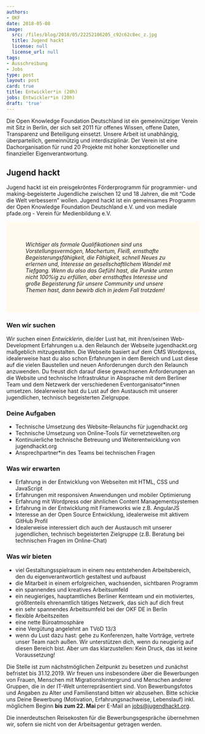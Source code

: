 ```yaml
---
authors:
- OKF
date: 2018-05-08
image:
  src: /files/blog/2018/05/22252106205_c92c62c8ec_z.jpg
  title: Jugend hackt
  license: null
  license_url: null
tags:
- Ausschreibung
- Jobs
type: post
layout: post
card: true
title: Entwickler*in (20h)
jobs: Entwickler*in (20h)
draft: 'true'
---
```


Die Open Knowledge Foundation Deutschland ist ein gemeinnütziger Verein mit Sitz in Berlin, der sich seit 2011 für offenes Wissen, offene Daten, Transparenz und Beteiligung einsetzt. Unsere Arbeit ist unabhängig, überparteilich, gemeinnützig und interdisziplinär. Der Verein ist eine Dachorganisation für rund 20 Projekte mit hoher konzeptioneller und finanzieller Eigenverantwortung. 

## Jugend hackt
Jugend hackt ist ein preisgekröntes Förderprogramm für programmier- und making-begeisterte Jugendliche zwischen 12 und 18 Jahren, die mit “Code die Welt verbessern” wollen. Jugend hackt ist ein gemeinsames Programm der Open Knowledge Foundation Deutschland e.V. und von mediale pfade.org - Verein für Medienbildung e.V.

<p style="background-color: #fffaed; padding: 50px;">
   <i>Wichtiger als formale Qualifikationen sind uns Vorstellungsvermögen, Machertum, Fleiß, ernsthafte Begeisterungsfähigkeit, die Fähigkeit, schnell Neues zu erlernen und, Interesse an gesellschaftlichem Wandel mit Tiefgang. Wenn du also das Gefühl hast, die Punkte unten nicht 100%ig zu erfüllen, aber ernsthaftes Interesse und große Begeisterung für unsere Community und unsere Themen hast, dann bewirb dich in jedem Fall trotzdem!</i>
</p>

### Wen wir suchen
Wir suchen eine*n Entwickler*in, die/der Lust hat, mit ihren/seinen Web-Development Erfahrungen u.a. den Relaunch der Webseite jugendhackt.org maßgeblich mitzugestalten. Die Webseite basiert auf dem CMS Wordpress, idealerweise hast du also schon Erfahrungen in dem Bereich und Lust diese auf die vielen Baustellen und neuen Anforderungen durch den Relaunch anzuwenden. Du freust dich darauf diese gewachsenen Anforderungen an die Website und technische Infrastruktur in Absprache mit dem Berliner Team und dem Netzwerk der verschiedenen Eventorganisator*innen umsetzen. Idealerweise hast du Lust auf den Austausch mit unserer jugendlichen, technisch begeisterten Zielgruppe.

### Deine Aufgaben
* Technische Umsetzung des Website-Relaunchs für jugendhackt.org
* Technische Umsetzung von Online-Tools für vernetztewelten.org
* Kontinuierliche technische Betreuung und Weiterentwicklung von jugendhackt.org
* Ansprechpartner*in des Teams bei technischen Fragen

### Was wir erwarten
* Erfahrung in der Entwicklung von Webseiten mit HTML, CSS und JavaScript
* Erfahrungen mit responsiven Anwendungen und mobiler Optimierung
* Erfahrung mit Wordpress oder ähnlichen Content Managementsystemen
* Erfahrung in der Entwicklung mit Frameworks wie z.B. AngularJS
* Interesse an der Open Source Entwicklung, idealerweise mit aktivem GitHub Profil
* Idealerweise interessiert dich auch der Austausch mit unserer jugendlichen, technisch begeisterten Zielgruppe (z.B. Beratung bei technischen Fragen im Online-Chat)

### Was wir bieten
* viel Gestaltungsspielraum in einem neu entstehenden Arbeitsbereich, den du eigenverantwortlich gestaltest und aufbaust
* die Mitarbeit in einem erfolgreichen, wachsenden, sichtbaren Programm
* ein spannendes und kreatives Arbeitsumfeld
* ein neugieriges, hauptamtliches Berliner Kernteam und ein motiviertes, größtenteils ehrenamtlich tätiges Netzwerk, das sich auf dich freut
* ein sehr spannendes Arbeitsumfeld bei der OKF DE in Berlin
* flexible Arbeitszeiten
* eine nette Büroatmosphäre
* eine Vergütung angelehnt an TVöD 13/3
* wenn du Lust dazu hast: gehe zu Konferenzen, halte Vorträge, vertrete unser Team nach außen. Wir unterstützen dich, wenn du neugierig auf diesen Bereich bist. Aber um das klarzustellen: Kein Druck, das ist keine Voraussetzung!
    
Die Stelle ist zum nächstmöglichen Zeitpunkt zu besetzen und zunächst befristet bis 31.12.2019. Wir freuen uns insbesondere über die Bewerbungen von Frauen, Menschen mit Migrationshintergrund und Menschen anderer Gruppen, die in der IT-Welt unterrepräsentiert sind. Von Bewerbungsfotos und Angaben zu Alter und Familienstand bitten wir abzusehen.
Bitte schicke uns Deine Bewerbung (Motivation, Erfahrungsnachweise, Lebenslauf) inkl. möglichem Beginn <b> bis zum 22. Mai </b>  per E-Mail an jobs@jugendhackt.org.

Die innerdeutschen Reisekosten für die Bewerbungsgespräche übernehmen wir, sofern sie nicht von der Arbeitsagentur getragen werden.